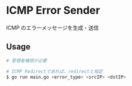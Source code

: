 # ICMP Error Sender

ICMP のエラーメッセージを生成・送信

## Usage


  
```sh
# 管理者権限が必要

# ICMP Redirectであれば、redirectと指定
$ go run main.go <error_type> <srcIP> <dstIP>
```
